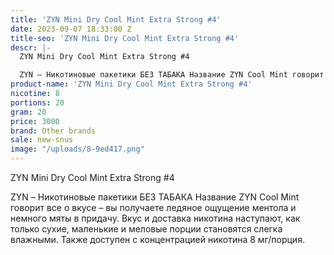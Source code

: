 ```yaml
---
title: 'ZYN Mini Dry Cool Mint Extra Strong #4'
date: 2023-09-07 18:33:00 Z
title-seo: 'ZYN Mini Dry Cool Mint Extra Strong #4'
descr: |-
  ZYN Mini Dry Cool Mint Extra Strong #4

  ZYN – Никотиновые пакетики БЕЗ ТАБАКА Название ZYN Cool Mint говорит все о вкусе – вы получаете ледяное ощущение ментола и немного мяты в придачу. Вкус и доставка никотина наступают, как только сухие, маленькие и меловые порции становятся слегка влажными. Также доступен с концентрацией никотина 8 мг/порция.
product-name: 'ZYN Mini Dry Cool Mint Extra Strong #4'
nicotine: 8
portions: 20
gram: 20
price: 3000
brand: Other brands
sale: new-snus
image: "/uploads/8-9ed417.png"
---
```


ZYN Mini Dry Cool Mint Extra Strong #4

ZYN – Никотиновые пакетики БЕЗ ТАБАКА Название ZYN Cool Mint говорит все о вкусе – вы получаете ледяное ощущение ментола и немного мяты в придачу. Вкус и доставка никотина наступают, как только сухие, маленькие и меловые порции становятся слегка влажными. Также доступен с концентрацией никотина 8 мг/порция.